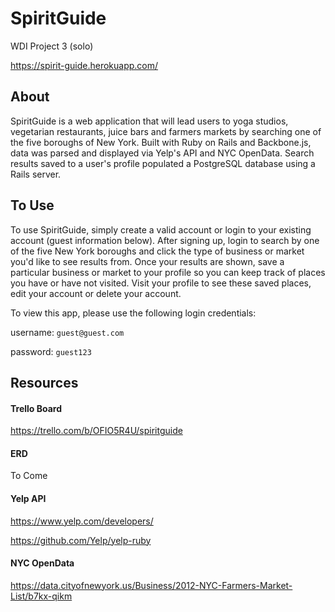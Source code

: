 # SpiritGuide
WDI Project 3 (solo)

https://spirit-guide.herokuapp.com/

## About
SpiritGuide is a web application that will lead users to yoga studios, vegetarian restaurants, juice bars and farmers markets by searching one of the five boroughs of New York. Built with Ruby on Rails and Backbone.js, data was parsed and displayed via Yelp's API and NYC OpenData. Search results saved to a user's profile populated a PostgreSQL database using a Rails server.

## To Use
To use SpiritGuide, simply create a valid account or login to your existing account (guest information below). After signing up, login to search by one of the five New York boroughs and click the type of business or market you'd like to see results from. Once your results are shown, save a particular business or market to your profile so you can keep track of places you have or have not visited. Visit your profile to see these saved places, edit your account or delete your account.

To view this app, please use the following login credentials:

username: `guest@guest.com`

password: `guest123`

## Resources
#### Trello Board
https://trello.com/b/OFIO5R4U/spiritguide

#### ERD
To Come

#### Yelp API
https://www.yelp.com/developers/

https://github.com/Yelp/yelp-ruby

#### NYC OpenData
https://data.cityofnewyork.us/Business/2012-NYC-Farmers-Market-List/b7kx-qikm
